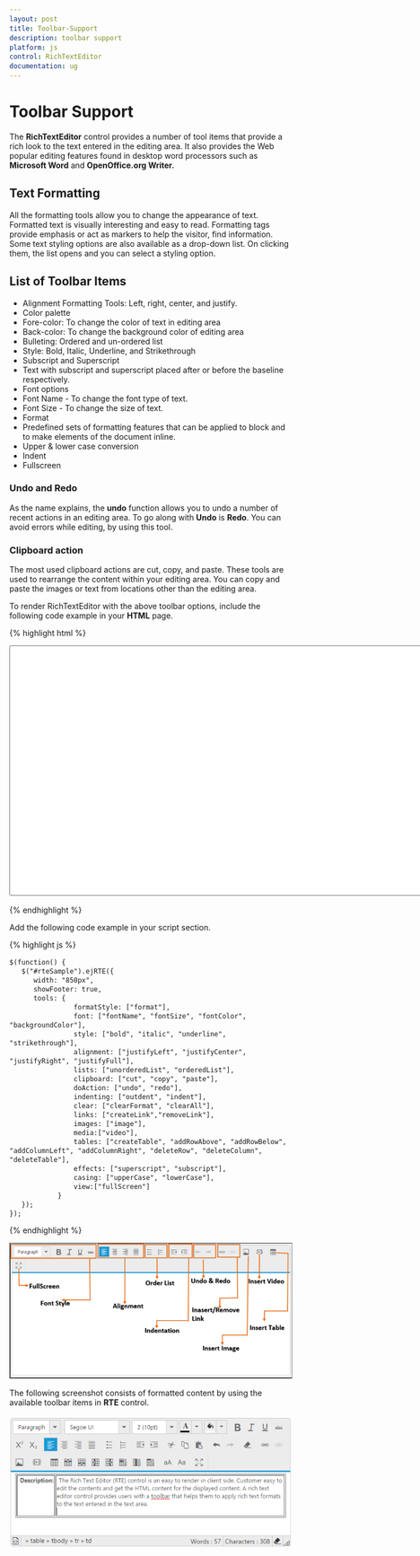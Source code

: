 ```yaml
---
layout: post
title: Toolbar-Support
description: toolbar support
platform: js
control: RichTextEditor
documentation: ug
---
```


# Toolbar Support

The **RichTextEditor** control provides a number of tool items that provide a rich look to the text entered in the editing area. It also provides the Web popular editing features found in desktop word processors such as **Microsoft Word** and **OpenOffice.org Writer.**

## Text Formatting 

All the formatting tools allow you to change the appearance of text. Formatted text is visually interesting and easy to read. Formatting tags provide emphasis or act as markers to help the visitor, find information. Some text styling options are also available as a drop-down list. On clicking them, the list opens and you can select a styling option.

## List of Toolbar Items

* Alignment Formatting Tools: Left, right, center, and justify.
* Color palette
* Fore-color: To change the color of text in editing area
* Back-color: To change the background color of editing area
* Bulleting: Ordered and un-ordered list
* Style: Bold, Italic, Underline, and Strikethrough
* Subscript and Superscript 
* Text with subscript and superscript placed after or before the baseline respectively.
* Font options
* Font Name - To change the font type of text.
* Font Size - To change the size of text.
* Format
* Predefined sets of formatting features that can be applied to block and to make elements of the document inline.
* Upper & lower case conversion
* Indent
* Fullscreen



### Undo and Redo

As the name explains, the **undo** function allows you to undo a number of recent actions in an editing area. To go along with **Undo** is **Redo**. You can avoid errors while editing, by using this tool.

### Clipboard action

The most used clipboard actions are cut, copy, and paste. These tools are used to rearrange the content within your editing area. You can copy and paste the images or text from locations other than the editing area.

To render RichTextEditor with the above toolbar options, include the following code example in your **HTML** page.



{% highlight html %}

<div>
   <textarea id="rteSample" rows="10" cols="30" style="width: 740px; height: 440px">
   </textarea>
</div>

{% endhighlight %}

Add the following code example in your script section.

{% highlight js %}

    $(function() {
       $("#rteSample").ejRTE({
          width: "850px",
          showFooter: true,
          tools: {
					formatStyle: ["format"],
                    font: ["fontName", "fontSize", "fontColor", "backgroundColor"],
                    style: ["bold", "italic", "underline", "strikethrough"],
                    alignment: ["justifyLeft", "justifyCenter", "justifyRight", "justifyFull"],
                    lists: ["unorderedList", "orderedList"],
                    clipboard: ["cut", "copy", "paste"],
                    doAction: ["undo", "redo"],
					indenting: ["outdent", "indent"],
                    clear: ["clearFormat", "clearAll"],
                    links: ["createLink","removeLink"],
                    images: ["image"],
					media:["video"],
                    tables: ["createTable", "addRowAbove", "addRowBelow", "addColumnLeft", "addColumnRight", "deleteRow", "deleteColumn", "deleteTable"],
                    effects: ["superscript", "subscript"],
                    casing: ["upperCase", "lowerCase"],
					view:["fullScreen"]
                }
       });
    });

{% endhighlight %}

![](Toolbar-Support_images/Toolbar-Support_img1.png)

The following screenshot consists of formatted content by using the available toolbar items in **RTE** control.

![](Toolbar-Support_images/Toolbar-Support_img2.png)
